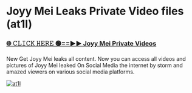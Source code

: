 # Joyy Mei Leaks Private Video files (at1l)

<h3><a href="https://mediafirerr.pages.dev?q=Joyy+Mei&ref=R42" rel="nofollow">🌐 𝙲𝙻𝙸𝙲𝙺 𝙷𝙴𝚁𝙴 🟢==►► Joyy Mei Private Videos</a></h3>

New Get Joyy Mei leaks all content. Now you can access all videos and pictures of Joyy Mei leaked On Social Media the internet by storm and amazed viewers on various social media platforms.

[![at1l](https://github.com/user-attachments/assets/26341bd8-4b91-4a20-822e-3fd5d525dd40)](https://mediafirerr.pages.dev?q=Joyy+Mei&ref=R42)

